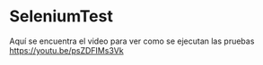 # SeleniumTest

Aquí se encuentra el video para ver como se ejecutan las pruebas
https://youtu.be/psZDFIMs3Vk
